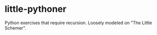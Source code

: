 # little-pythoner
Python exercises that require recursion.  Loosely modeled on "The Little Schemer".
